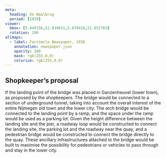 ```yaml
---
meta:
  heading: De Waalbrug
  period: [1920]
viewer:
  bbox: [5.849156,51.839651,5.870416,51.852783]
  rotation: 290
allmaps:
  - label: Facsimile Newspaper, 1916
    annotation: newspaper.json
    opacity: 100
    mask: rgb(255,0,0)
    colorize: rgb(255,0,0)
---
```


## Shopkeeper’s proposal

If the landing point of the bridge was placed in Ganzenheuvel (lower town), as proposed by the shopkeepers. The bridge would be connected to a section of underground tunnel, taking into account the overall interest of the entire Nijmegen old town and the lower city. The arch bridge would be connected to the landing point by a ramp, and the space under the ramp would be used as a parking lot. Given the height difference between the landing site and the pier, a roadway loop would be constructed to connect the landing site, the parking lot and the roadway near the quay, and a pedestrian bridge would be constructed to connect the bridge directly to the quay. These ancillary infrastructures attached to the bridge would be built to maximise the possibility for pedestrians or vehicles to pass through and stay in the lower city.
